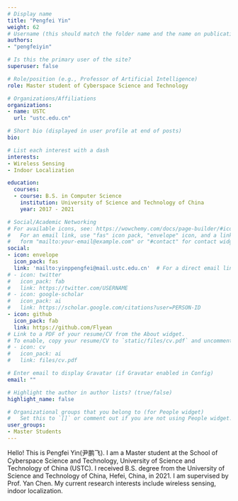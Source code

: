 ```yaml
---
# Display name
title: "Pengfei Yin"
weight: 62
# Username (this should match the folder name and the name on publications)
authors:
- "pengfeiyin"

# Is this the primary user of the site?
superuser: false

# Role/position (e.g., Professor of Artificial Intelligence)
role: Master student of Cyberspace Science and Technology

# Organizations/Affiliations
organizations:
- name: USTC 
  url: "ustc.edu.cn"

# Short bio (displayed in user profile at end of posts)
bio: 

# List each interest with a dash
interests:
- Wireless Sensing
- Indoor Localization

education:
  courses:
  - course: B.S. in Computer Science
    institution: University of Science and Technology of China
    year: 2017 - 2021

# Social/Academic Networking
# For available icons, see: https://wowchemy.com/docs/page-builder/#icons
#   For an email link, use "fas" icon pack, "envelope" icon, and a link in the
#   form "mailto:your-email@example.com" or "#contact" for contact widget.
social:
- icon: envelope
  icon_pack: fas
  link: 'mailto:yinppengfei@mail.ustc.edu.cn'  # For a direct email link, use "mailto:test@example.org".
# - icon: twitter
#   icon_pack: fab
#   link: https://twitter.com/USERNAME
# - icon: google-scholar
#   icon_pack: ai
#   link: https://scholar.google.com/citations?user=PERSON-ID
- icon: github
  icon_pack: fab
  link: https://github.com/Flyean
# Link to a PDF of your resume/CV from the About widget.
# To enable, copy your resume/CV to `static/files/cv.pdf` and uncomment the lines below.
# - icon: cv
#   icon_pack: ai
#   link: files/cv.pdf

# Enter email to display Gravatar (if Gravatar enabled in Config)
email: ""

# Highlight the author in author lists? (true/false)
highlight_name: false

# Organizational groups that you belong to (for People widget)
#   Set this to `[]` or comment out if you are not using People widget.
user_groups:
- Master Students
---
```


Hello! This is Pengfei Yin(尹鹏飞).   I am a Master student at the School of Cyberspace Science and Technology,  University of Science and Technology of China (USTC). I received B.S. degree from the University of Science and Technology of China, Hefei, China, in 2021. I am supervised by Prof. Yan Chen. My current research interests include wireless sensing, indoor localization.

